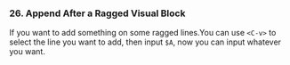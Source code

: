 ### 26. Append After a Ragged Visual Block

If you want to add something on some ragged lines.You can use `<C-v>` to select the line you want to add, then input `$A`, now you can input whatever you want.
